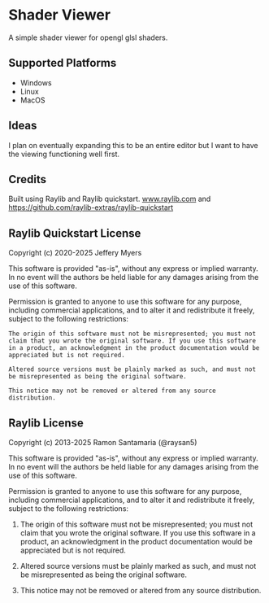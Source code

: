 # Shader Viewer
A simple shader viewer for opengl glsl shaders.

## Supported Platforms
* Windows
* Linux
* MacOS

## Ideas 
I plan on eventually expanding this to be an entire editor but I want to have the viewing functioning well first.

## Credits
  Built using Raylib and Raylib quickstart.
  www.raylib.com and
  https://github.com/raylib-extras/raylib-quickstart


## Raylib Quickstart License 
Copyright (c) 2020-2025 Jeffery Myers

This software is provided "as-is", without any express or implied warranty. In no event will the authors be held liable for any damages arising from the use of this software.

Permission is granted to anyone to use this software for any purpose, including commercial applications, and to alter it and redistribute it freely, subject to the following restrictions:

    The origin of this software must not be misrepresented; you must not claim that you wrote the original software. If you use this software in a product, an acknowledgment in the product documentation would be appreciated but is not required.

    Altered source versions must be plainly marked as such, and must not be misrepresented as being the original software.

    This notice may not be removed or altered from any source distribution.

## Raylib License
Copyright (c) 2013-2025 Ramon Santamaria (@raysan5)

This software is provided "as-is", without any express or implied warranty. In no event will the authors be held liable for any damages arising from the use of this software.

Permission is granted to anyone to use this software for any purpose, including commercial applications, and to alter it and redistribute it freely, subject to the following restrictions:

1. The origin of this software must not be misrepresented; you must not claim that you wrote the original software. If you use this software in a product, an acknowledgment in the product documentation would be appreciated but is not required.

2. Altered source versions must be plainly marked as such, and must not be misrepresented as being the original software.

3. This notice may not be removed or altered from any source distribution.